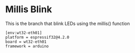 # Millis Blink 
This is the branch that blink LEDs using the millis() function

```
[env:wt32-eth01]
platform = espressif32@4.2.0
board = wt32-eth01
framework = arduino
```